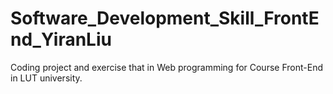# Software_Development_Skill_FrontEnd_YiranLiu
Coding project and exercise that in Web programming for Course Front-End in LUT university.
